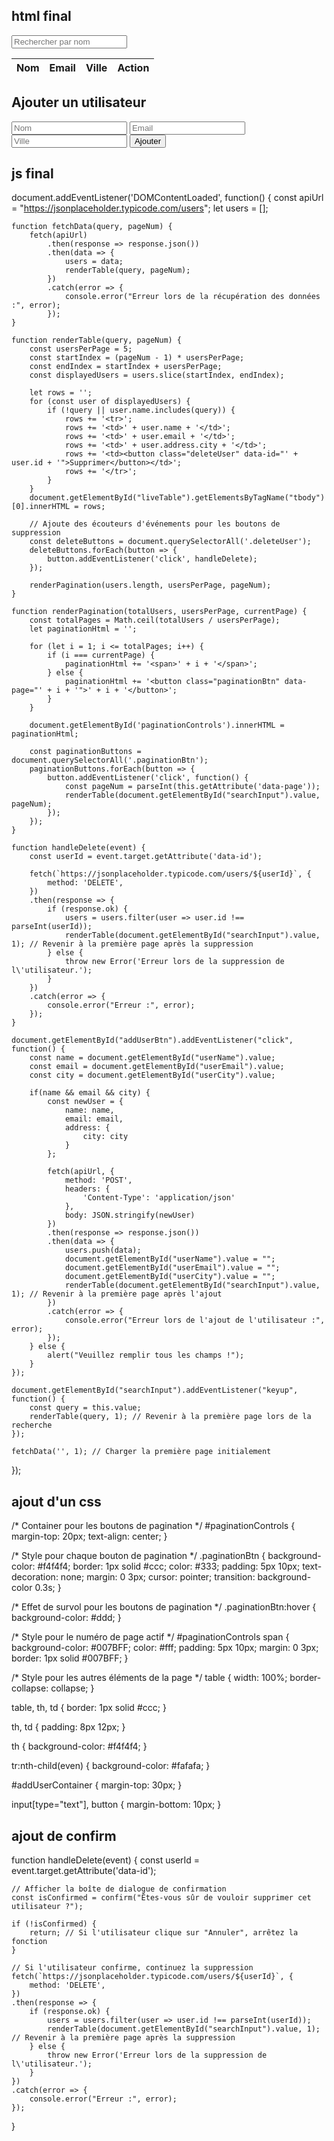 ## html final

<input type="text" id="searchInput" placeholder="Rechercher par nom">
<table id="liveTable">
    <thead>
        <tr>
            <th>Nom</th>
            <th>Email</th>
            <th>Ville</th>
            <th>Action</th>
        </tr>
    </thead>
    <tbody>
        <!-- Les données seront insérées ici via JS -->
    </tbody>
</table>
<div id="paginationControls"></div>
<div id="addUserContainer">
    <h2>Ajouter un utilisateur</h2>
    <input type="text" id="userName" placeholder="Nom">
    <input type="text" id="userEmail" placeholder="Email">
    <input type="text" id="userCity" placeholder="Ville">
    <button id="addUserBtn">Ajouter</button>
</div>


## js final

document.addEventListener('DOMContentLoaded', function() {
    const apiUrl = "https://jsonplaceholder.typicode.com/users"; 
    let users = [];

    function fetchData(query, pageNum) {
        fetch(apiUrl)
            .then(response => response.json())
            .then(data => {
                users = data;
                renderTable(query, pageNum);
            })
            .catch(error => {
                console.error("Erreur lors de la récupération des données :", error);
            });
    }

    function renderTable(query, pageNum) {
        const usersPerPage = 5;
        const startIndex = (pageNum - 1) * usersPerPage;
        const endIndex = startIndex + usersPerPage;
        const displayedUsers = users.slice(startIndex, endIndex);

        let rows = '';
        for (const user of displayedUsers) {
            if (!query || user.name.includes(query)) {
                rows += '<tr>';
                rows += '<td>' + user.name + '</td>';
                rows += '<td>' + user.email + '</td>';
                rows += '<td>' + user.address.city + '</td>';
                rows += '<td><button class="deleteUser" data-id="' + user.id + '">Supprimer</button></td>';
                rows += '</tr>';
            }
        }
        document.getElementById("liveTable").getElementsByTagName("tbody")[0].innerHTML = rows;

        // Ajoute des écouteurs d'événements pour les boutons de suppression
        const deleteButtons = document.querySelectorAll('.deleteUser');
        deleteButtons.forEach(button => {
            button.addEventListener('click', handleDelete);
        });

        renderPagination(users.length, usersPerPage, pageNum);
    }

    function renderPagination(totalUsers, usersPerPage, currentPage) {
        const totalPages = Math.ceil(totalUsers / usersPerPage);
        let paginationHtml = '';

        for (let i = 1; i <= totalPages; i++) {
            if (i === currentPage) {
                paginationHtml += '<span>' + i + '</span>';
            } else {
                paginationHtml += '<button class="paginationBtn" data-page="' + i + '">' + i + '</button>';
            }
        }

        document.getElementById('paginationControls').innerHTML = paginationHtml;

        const paginationButtons = document.querySelectorAll('.paginationBtn');
        paginationButtons.forEach(button => {
            button.addEventListener('click', function() {
                const pageNum = parseInt(this.getAttribute('data-page'));
                renderTable(document.getElementById("searchInput").value, pageNum);
            });
        });
    }

    function handleDelete(event) {
        const userId = event.target.getAttribute('data-id');

        fetch(`https://jsonplaceholder.typicode.com/users/${userId}`, {
            method: 'DELETE',
        })
        .then(response => {
            if (response.ok) {
                users = users.filter(user => user.id !== parseInt(userId));
                renderTable(document.getElementById("searchInput").value, 1); // Revenir à la première page après la suppression
            } else {
                throw new Error('Erreur lors de la suppression de l\'utilisateur.');
            }
        })
        .catch(error => {
            console.error("Erreur :", error);
        });
    }

    document.getElementById("addUserBtn").addEventListener("click", function() {
        const name = document.getElementById("userName").value;
        const email = document.getElementById("userEmail").value;
        const city = document.getElementById("userCity").value;

        if(name && email && city) {
            const newUser = {
                name: name,
                email: email,
                address: {
                    city: city
                }
            };

            fetch(apiUrl, {
                method: 'POST',
                headers: {
                    'Content-Type': 'application/json'
                },
                body: JSON.stringify(newUser)
            })
            .then(response => response.json())
            .then(data => {
                users.push(data);
                document.getElementById("userName").value = "";
                document.getElementById("userEmail").value = "";
                document.getElementById("userCity").value = "";
                renderTable(document.getElementById("searchInput").value, 1); // Revenir à la première page après l'ajout
            })
            .catch(error => {
                console.error("Erreur lors de l'ajout de l'utilisateur :", error);
            });
        } else {
            alert("Veuillez remplir tous les champs !");
        }
    });

    document.getElementById("searchInput").addEventListener("keyup", function() {
        const query = this.value;
        renderTable(query, 1); // Revenir à la première page lors de la recherche
    });
  
    fetchData('', 1); // Charger la première page initialement
});



## ajout d'un css

/* Container pour les boutons de pagination */
#paginationControls {
    margin-top: 20px;
    text-align: center;
}

/* Style pour chaque bouton de pagination */
.paginationBtn {
    background-color: #f4f4f4;
    border: 1px solid #ccc;
    color: #333;
    padding: 5px 10px;
    text-decoration: none;
    margin: 0 3px;
    cursor: pointer;
    transition: background-color 0.3s;
}

/* Effet de survol pour les boutons de pagination */
.paginationBtn:hover {
    background-color: #ddd;
}

/* Style pour le numéro de page actif */
#paginationControls span {
    background-color: #007BFF;
    color: #fff;
    padding: 5px 10px;
    margin: 0 3px;
    border: 1px solid #007BFF;
}

/* Style pour les autres éléments de la page */
table {
    width: 100%;
    border-collapse: collapse;
}

table, th, td {
    border: 1px solid #ccc;
}

th, td {
    padding: 8px 12px;
}

th {
    background-color: #f4f4f4;
}

tr:nth-child(even) {
    background-color: #fafafa;
}

#addUserContainer {
    margin-top: 30px;
}

input[type="text"], button {
    margin-bottom: 10px;
}


## ajout de confirm

function handleDelete(event) {
    const userId = event.target.getAttribute('data-id');

    // Afficher la boîte de dialogue de confirmation
    const isConfirmed = confirm("Êtes-vous sûr de vouloir supprimer cet utilisateur ?");

    if (!isConfirmed) {
        return; // Si l'utilisateur clique sur "Annuler", arrêtez la fonction
    }

    // Si l'utilisateur confirme, continuez la suppression
    fetch(`https://jsonplaceholder.typicode.com/users/${userId}`, {
        method: 'DELETE',
    })
    .then(response => {
        if (response.ok) {
            users = users.filter(user => user.id !== parseInt(userId));
            renderTable(document.getElementById("searchInput").value, 1); // Revenir à la première page après la suppression
        } else {
            throw new Error('Erreur lors de la suppression de l\'utilisateur.');
        }
    })
    .catch(error => {
        console.error("Erreur :", error);
    });
}
